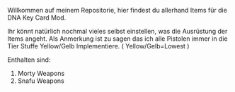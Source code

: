 Willkommen auf meinem Repositorie, hier findest du allerhand Items für die DNA Key Card Mod.

Ihr könnt natürlich nochmal vieles selbst einstellen, was die Ausrüstung der Items angeht. Als Anmerkung ist zu sagen das ich alle Pistolen immer in die Tier Stuffe Yellow/Gelb Implementiere. ( Yellow/Gelb=Lowest )

Enthalten sind:

1. Morty Weapons
2. Snafu Weapons
